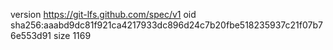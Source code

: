 version https://git-lfs.github.com/spec/v1
oid sha256:aaabd9dc81f921ca4217933dc896d24c7b20fbe518235937c21f07b76e553d91
size 1169
